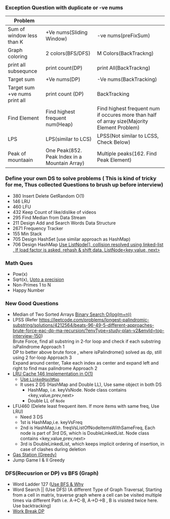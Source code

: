 ### Exception Question with duplicate or -ve nums

| Problem |         |                                                                       |
|-------------------------------|---------------------------------|---------------------------------------------------------------------------------------------|
| Sum of window less than K     | +Ve nums(Sliding Window)        | -ve nums(preFixSum)                                                                         |
| Graph coloring                | 2 colors(BFS/DFS)               | M Colors(BackTrackng)                                                                       |
| print all subsequnce          | print count(DP)                 | print All(BackTrackng)                                                                      |
| Target sum                    | +Ve nums(DP)                    | -Ve nums(BackTracking)                                                                                |
| Target sum +ve nums print all | print count (DP)                | BackTracking                                                                                |
| Find Element                  | Find highest frequent num(Heap) | Find highest frequent num if occures more than half of array size(Majority Element Problem) |
| LPS                           | LPS(similar to LCS)             | LPSS(Not similar to LCSS, Check Below)                                                      |
| Peak of mountaain             | One Peak(852. Peak Index in a Mountain Array)             | Multiple peaks(162. Find Peak Element)  |

### Define your own DS to solve problems ( This is kind of tricky for me, Thus collected Questions to brush up before interview)
- 	380 Insert Delete GetRandom O(1)
- 	146 LRU
- 	460 LFU
-   432 Keep Count of like/dislike of videos
-   295 Find Median from Data Stream
-   211 Design Add and Search Words Data Structure
-   2671 Frequency Tracker
-   155 Min Stack
-   705 Design HashSet [use similar approach as HashMap)
-   706 Design HashMap [Use ListNode[], collision resolved using linked-list , If load factor is asked, rehash & shift data. ListNode<key,value, next>](https://leetcode.com/problems/design-hashmap/solutions/152746/java-solution/)

### Math Ques
- Pow(x)
- Sqrt(x), [Upto a precision](https://www.geeksforgeeks.org/find-square-root-number-upto-given-precision-using-binary-search/)
- Non-Primes 1 to N
- Happy Number

### New Good Questions
- Median of Two Sorted Arrays 		[Binary Search O(log(m+n))](https://leetcode.com/problems/median-of-two-sorted-arrays/solutions/2496/concise-java-solution-based-on-binary-search/?envType=study-plan-v2&envId=top-interview-150)
- LPSS (Refer https://leetcode.com/problems/longest-palindromic-substring/solutions/4212564/beats-96-49-5-different-approaches-brute-force-eac-dp-ma-recursion/?envType=study-plan-v2&envId=top-interview-150)<br/>
  Brute Force, find all substring in 2-for loop and check if each substring isPalindrome Approach 1<br/>
  DP to better above brute force , where isPalindrome() solved as dp, still using 2 for-loop Approach 3<br/>
  Expand around center, Take each index as center and expand left and right to find max palindrome Approach 2<br/>
- [LRU Cache 146 Implementation in O(1)](./Leetcode/src/main/java/com/p2/random/topinterviewques/LRUCache.java)
  - [Use `LinkedHashMap`](https://medium.com/@greekykhs/how-linkedhashmap-works-internally-in-java-409846a4f08)
  - It uses 2 DS (HashMap and Double LL), Use same object in both DS
    - HashMap, i.e. keyVsNode. Node class contains <key,value,prev,next>
    - Double LL of `Node`   
- LFU460 (Delete least frequent item. If more items with same freq, Use LRU) 
  - Need 3 DS
  - 1st is HashMap,i.e. keyVsFreq
  - 2nd is HashMap,i.e. freqVsListOfNodeItemsWithSameFreq, Each node is part of 3rd DS, which is DoubleLinkedList.  Node class contains <key,value,prev,next>
  - 3rd is DoubleLinkedList, which keeps implicit ordering of insertion, in case of clashes during deletion
- [Gas Station (Greedy)](https://leetcode.com/problems/gas-station/?envType=study-plan-v2&envId=top-interview-150)
- Jump Game I & II Greedy
  
### DFS(Recusrion or DP) vs BFS (Graph)
- Word Ladder 127 ([Use BFS & Why](https://github.com/pintub/dataStructure-algo/blob/master/Graph.md#crossed_swordscheat-sheettips)
- Word Search || (Use DFS) (A different Type of Graph Traversal, Starting from a cell in matrix, traverse graph where a cell can be visited multiple times via different Path i.e. A->C-B, A->D->B , B is visisted twice here. Use backtracking)
- [Work Break DP](https://leetcode.com/problems/word-break/description/)
